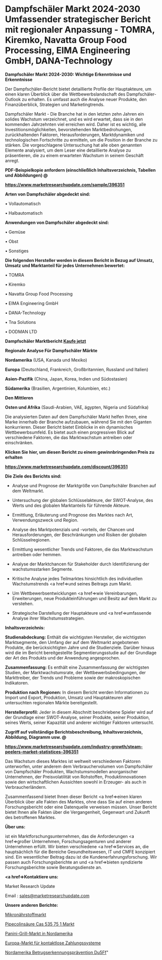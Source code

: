 # Dampfschäler Markt 2024-2030 Umfassender strategischer Bericht mit regionaler Anpassung - TOMRA, Kiremko, Navatta Group Food Processing, EIMA Engineering GmbH, DANA-Technology

<strong>Dampfschäler Markt 2024-2030: Wichtige Erkenntnisse und Erkenntnisse</strong>

Der Dampfschäler-Bericht bietet detaillierte Profile der Hauptakteure, um einen klaren Überblick über die Wettbewerbslandschaft des Dampfschäler-Outlook zu erhalten. Es umfasst auch die Analyse neuer Produkte, den Finanzüberblick, Strategien und Marketingtrends.

Dampfschäler Markt - Die Branche hat in den letzten zehn Jahren ein solides Wachstum verzeichnet, und es wird erwartet, dass sie in den kommenden Jahrzehnten viel erreichen wird. Daher ist es wichtig, alle Investitionsmöglichkeiten, bevorstehenden Marktbedrohungen, zurückhaltenden Faktoren, Herausforderungen, Marktdynamiken und technologischen Fortschritte zu ermitteln, um die Position in der Branche zu stärken. Die vorgeschlagene Untersuchung hat alle oben genannten Elemente analysiert, um dem Leser eine detaillierte Analyse zu präsentieren, die zu einem erwarteten Wachstum in seinem Geschäft anregt.



<strong><b>PDF-Beispielkopie anfordern (einschließlich Inhaltsverzeichnis, Tabellen und Abbildungen) @ </b></strong>

<strong><a href=https://www.marketresearchupdate.com/sample/396351>

<strong>https://www.marketresearchupdate.com/sample/396351</u></a></strong></strong>



<strong>Arten von Dampfschäler abgedeckt sind:</strong>

• Vollautomatisch

• Halbautomatisch



<strong>Anwendungen von Dampfschäler abgedeckt sind:</strong>

• Gemüse

• Obst

• Sonstiges



<strong>Die folgenden Hersteller werden in diesem Bericht in Bezug auf Umsatz, Umsatz und Marktanteil für jedes Unternehmen bewertet:</strong>

• TOMRA

• Kiremko

• Navatta Group Food Processing

• EIMA Engineering GmbH

• DANA-Technology

• Tna Solutions

• DODMAN LTD



<strong>Dampfschäler Marktbericht <a href=https://www.marketresearchupdate.com/buynow/396351>Kaufe jetzt</a></strong>



<strong>Regionale Analyse Für Dampfschäler Märkte</strong>



<strong>Nordamerika</strong> (USA, Kanada und Mexiko)



<strong>Europa</strong> (Deutschland, Frankreich, Großbritannien, Russland und Italien)



<strong>Asien-Pazifik</strong> (China, Japan, Korea, Indien und Südostasien)



<strong>Südamerika</strong> (Brasilien, Argentinien, Kolumbien, etc.)



<strong>Den Mittleren</strong> 

<strong>Osten und Afrika</strong> (Saudi-Arabien, VAE, ägypten, Nigeria und Südafrika)

Die analysierten Daten auf dem Dampfschäler Markt helfen Ihnen, eine Marke innerhalb der Branche aufzubauen, während Sie mit den Giganten konkurrieren. Dieser Bericht bietet Einblicke in ein dynamisches Wettbewerbsumfeld. Es bietet auch einen progressiven Blick auf verschiedene Faktoren, die das Marktwachstum antreiben oder einschränken.



<strong>Klicken Sie hier, um diesen Bericht zu einem gewinnbringenden Preis zu erhalten
</strong>

<strong><a href=https://www.marketresearchupdate.com/discount/396351>https://www.marketresearchupdate.com/discount/396351</b></u></strong></a>



<strong>Die Ziele des Berichts sind:</strong>

- Analyse und Prognose der Marktgröße von Dampfschäler Branchen auf dem Weltmarkt.

- Untersuchung der globalen Schlüsselakteure, der SWOT-Analyse, des Werts und des globalen Marktanteils für führende Akteure.

- Ermittlung, Erläuterung und Prognose des Marktes nach Art, Verwendungszweck und Region.

- Analyse des Marktpotenzials und -vorteils, der Chancen und Herausforderungen, der Beschränkungen und Risiken der globalen Schlüsselregionen.

- Ermittlung wesentlicher Trends und Faktoren, die das Marktwachstum antreiben oder hemmen.

- Analyse der Marktchancen für Stakeholder durch Identifizierung der wachstumsstarken Segmente.

- Kritische Analyse jedes Teilmarktes hinsichtlich des individuellen Wachstumstrends <a href=>und</a> seines Beitrags zum Markt.

- Um Wettbewerbsentwicklungen <a href=>wie</a> Vereinbarungen, Erweiterungen, neue Produkteinführungen und Besitz auf dem Markt zu verstehen.

- Strategische Darstellung der Hauptakteure und <a href=>umfas</a>sende Analyse ihrer Wachstumsstrategien.



<strong>Inhaltsverzeichnis:</strong>



<strong>Studienabdeckung:</strong> Enthält die wichtigsten Hersteller, die wichtigsten Marktsegmente, den Umfang der auf dem Weltmarkt angebotenen Produkte, die berücksichtigten Jahre und die Studienziele. Darüber hinaus wird die im Bericht bereitgestellte Segmentierungsstudie auf der Grundlage der Art des Produkts und der Anwendung angesprochen.



<strong>Zusammenfassung:</strong> Es enthält eine Zusammenfassung der wichtigsten Studien, der Marktwachstumsrate, der Wettbewerbsbedingungen, der Markttreiber, der Trends und Probleme sowie der makroskopischen Indikatoren.



<strong>Produktion nach Regionen:</strong> In diesem Bericht werden Informationen zu Import und Export, Produktion, Umsatz und Hauptakteuren aller untersuchten regionalen Märkte bereitgestellt.



<strong>Herstellerprofil:</strong> Jeder in diesem Abschnitt beschriebene Spieler wird auf der Grundlage einer SWOT-Analyse, seiner Produkte, seiner Produktion, seines Werts, seiner Kapazität und anderer wichtiger Faktoren untersucht.



<strong><b>Zugriff auf vollständige Berichtsbeschreibung, Inhaltsverzeichnis, Abbildung, Diagramm usw. @ </b></strong>

<strong><a href=https://www.marketresearchupdate.com/industry-growth/steam-peelers-market-statistices-396351>https://www.marketresearchupdate.com/industry-growth/steam-peelers-market-statistices-396351</a></strong>

Das Wachstum dieses Marktes ist weltweit verschiedenen Faktoren unterworfen, unter anderem dem Verbrauchervolumen von Dampfschäler von Dampfschäler Produkten, Wachstumsmodellen anorganischer Unternehmen, der Preisvolatilität von Rohstoffen, Produktinnovationen sowie den wirtschaftlichen Aussichten sowohl in Erzeuger- als auch in Verbraucherländern.

Zusammenfassend bietet Ihnen dieser Bericht <a href=>einen</a> klaren Überblick über alle Fakten des Marktes, ohne dass Sie auf einen anderen Forschungsbericht oder eine Datenquelle verweisen müssen. Unser Bericht bietet Ihnen alle Fakten über die Vergangenheit, Gegenwart und Zukunft des betroffenen Marktes.



<strong>Über uns:</strong>

 ist ein Marktforschungsunternehmen, das die Anforderungen <a href=>großer</a> Unternehmen, Forschungsagenturen und anderer Unternehmen erfüllt. Wir bieten verschiedene <a href=>Services</a> an, die hauptsächlich für die Bereiche Gesundheitswesen, IT und CMFE konzipiert sind. Ein wesentlicher Beitrag dazu ist die Kundenerfahrungsforschung. Wir passen auch Forschungsberichte an und <a href=>bieten</a> syndizierte Forschungsberichte sowie Beratungsdienste an.



<strong><a href=>Kontaktiere uns:</a></strong>

Market Research Update

Email : sales@marketresearchupdate.com



<strong>Unsere anderen Berichte:</strong>

<a href=https://www.linkedin.com/pulse/micronutrient-market-size-growth-set-surge-significantly>Mikronährstoffmarkt</a>

<a href=https://www.linkedin.com/pulse/pipecolinic-acid-cas-535-75-1-market-size-industry>Pipecolinsäure Cas 535 75 1 Markt</a>

<a href=https://www.linkedin.com/pulse/north-america-panini-grill-market-sizing>Panini-Grill-Markt in Nordamerika</a>

<a href=https://www.linkedin.com/pulse/europe-contactless-payment-system-market-growing-rapidly>Europa-Markt für kontaktlose Zahlungssysteme</a>

<a href=https://www.linkedin.com/pulse/north-america-fraud-detection-prevention-du5ff/>Nordamerika Betrugserkennungsprävention Du5Ff</a>"
